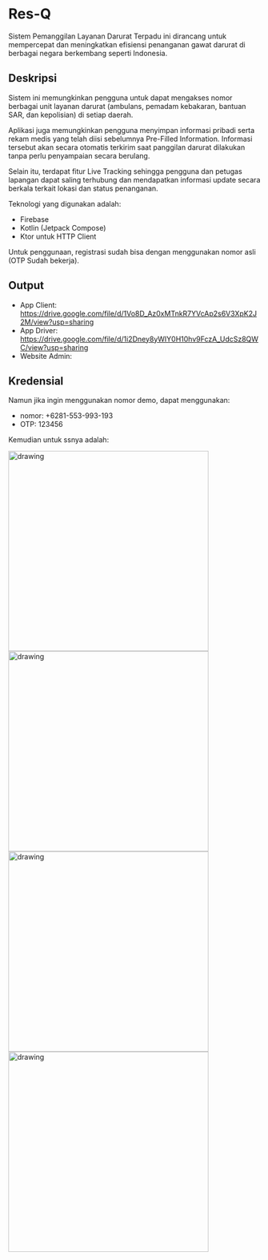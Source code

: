
# Res-Q
Sistem Pemanggilan Layanan Darurat Terpadu ini dirancang untuk mempercepat dan meningkatkan efisiensi penanganan gawat darurat di berbagai negara berkembang seperti Indonesia.

## Deskripsi
Sistem ini memungkinkan pengguna untuk dapat mengakses nomor berbagai unit layanan darurat (ambulans, pemadam kebakaran, bantuan SAR, dan kepolisian) di setiap daerah. 

Aplikasi juga memungkinkan pengguna menyimpan informasi pribadi serta rekam medis yang telah diisi sebelumnya Pre-Filled Information. Informasi tersebut akan secara otomatis terkirim saat panggilan darurat dilakukan tanpa perlu penyampaian secara berulang.

Selain itu, terdapat fitur Live Tracking sehingga pengguna dan petugas lapangan dapat saling terhubung dan mendapatkan informasi update secara berkala terkait lokasi dan status penanganan.

Teknologi yang digunakan adalah:
- Firebase
- Kotlin (Jetpack Compose)
- Ktor untuk HTTP Client

Untuk penggunaan, registrasi sudah bisa dengan menggunakan nomor asli (OTP Sudah bekerja). 

## Output

 - App Client: https://drive.google.com/file/d/1Vo8D_Az0xMTnkR7YVcAp2s6V3XpK2J2M/view?usp=sharing
 - App Driver: https://drive.google.com/file/d/1i2Dney8yWIY0H10hv9FczA_UdcSz8QWC/view?usp=sharing
 - Website Admin: 

## Kredensial
Namun jika ingin menggunakan nomor demo, dapat menggunakan:
 - nomor: +6281-553-993-193 
 - OTP: 123456

Kemudian untuk ssnya adalah: 

<img src="https://github.com/Hackfest-Durian-Runtuh/ResQ-FE-Driver/blob/master/ss/login.JPG?raw=true" alt="drawing" width="400"/>

<img src="https://github.com/Hackfest-Durian-Runtuh/ResQ-FE-Driver/blob/master/ss/logged_in.JPG?raw=true" alt="drawing" width="400"/>

<img src="https://github.com/Hackfest-Durian-Runtuh/ResQ-FE-Driver/blob/master/ss/diterima.JPG?raw=true" alt="drawing" width="400"/>

<img src="https://github.com/Hackfest-Durian-Runtuh/ResQ-FE-Driver/blob/master/ss/panggilan_masuk.JPG?raw=true" alt="drawing" width="400"/>
